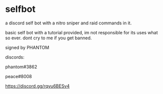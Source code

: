 # selfbot
a discord self bot with a nitro sniper and raid commands in it.

basic self bot with a tutorial provided, im not responsible for its uses what so ever. dont cry to me if you get banned.

signed by PHANTOM


discords:

phantom#3862

peace#8008

https://discord.gg/rqyu6BESv4
